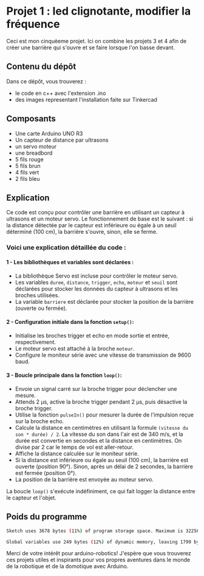 # Projet 1 : led clignotante, modifier la fréquence
Ceci est mon cinquèeme projet. Ici on combine les projets 3 et 4 afin de créer une barrière qui s'ouvre et se faire lorsque l'on basse devant.


## Contenu du dépôt
Dans ce dépôt, vous trouverez :

- le code en c++ avec l'extension .ino
- des images representant l'installation faite sur Tinkercad

## Composants
- Une carte Arduino UNO R3
- Un capteur de distance par ultrasons
- un servo moteur
- une breadbord
- 5 fils rouge
- 5 fils brun
- 4 fils vert
- 2 fils bleu

## Explication 
Ce code est conçu pour contrôler une barrière en utilisant un capteur à ultrasons et un moteur servo. Le fonctionnement de base est le suivant : si la distance détectée par le capteur est inférieure ou égale à un seuil déterminé (100 cm), la barrière s'ouvre, sinon, elle se ferme.

### Voici une explication détaillée du code :

#### 1 - Les bibliothèques et variables sont déclarées :

- La bibliothèque Servo est incluse pour contrôler le moteur servo.
- Les variables `duree`, `distance`, `trigger`, `echo`, `moteur` et `seuil` sont déclarées pour stocker les données du capteur à ultrasons et les broches utilisées.
- La variable `barriere` est déclarée pour stocker la position de la barrière (ouverte ou fermée).

#### 2 - Configuration initiale dans la fonction `setup()`:

- Initialise les broches trigger et echo en mode sortie et entrée, respectivement.
- Le moteur servo est attaché à la broche `moteur`.
- Configure le moniteur série avec une vitesse de transmission de 9600 baud.

#### 3 - Boucle principale dans la fonction `loop()`:

- Envoie un signal carré sur la broche trigger pour déclencher une mesure.
- Attends 2 µs, active la broche trigger pendant 2 µs, puis désactive la broche trigger.
- Utilise la fonction `pulseIn()` pour mesurer la durée de l'impulsion reçue sur la broche echo.
- Calcule la distance en centimètres en utilisant la formule `(vitesse du son * durée) / 2`. La vitesse du son dans l'air est de 340 m/s, et la durée est convertie en secondes et la distance en centimètres. On divise par 2 car le temps de vol est aller-retour.
- Affiche la distance calculée sur le moniteur série.
- Si la distance est inférieure ou égale au seuil (100 cm), la barrière est ouverte (position 90°). Sinon, après un délai de 2 secondes, la barrière est fermée (position 0°).
- La position de la barrière est envoyée au moteur servo.

La boucle `loop()` s'exécute indéfiniment, ce qui fait logger la distance entre le capteur et l'objet.

## Poids du programme
```sh
Sketch uses 3678 bytes (11%) of program storage space. Maximum is 32256 bytes.

Global variables use 249 bytes (12%) of dynamic memory, leaving 1799 bytes for local variables. Maximum is 2048 bytes.
```


Merci de votre intérêt pour arduino-robotics! J'espère que vous trouverez ces projets utiles et inspirants pour vos propres aventures dans le monde de la robotique et de la domotique avec Arduino.